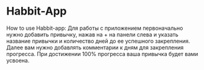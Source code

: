# Habbit-App
How to use Habbit-app:
Для работы с приложением первоначально нужно добавить привычку, нажав 
на + на панели слева и указать название привычки и количество дней до 
ее успешного закрепления. Далее вам нужно добавлять комментарии к 
дням для закрепления прогресса. При достижении 100% прогресса ваша 
привычка будет вами усвоена.
